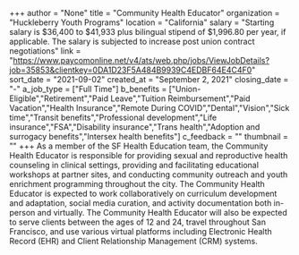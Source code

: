 +++
author = "None"
title = "Community Health Educator"
organization = "Huckleberry Youth Programs"
location = "California"
salary = "Starting salary is $36,400 to $41,933 plus bilingual stipend of $1,996.80 per year, if applicable. The salary is subjected to increase post union contract negotiations"
link = "https://www.paycomonline.net/v4/ats/web.php/jobs/ViewJobDetails?job=35853&clientkey=0DA1D23F5A484B9939C4EDBF64E4C4F0"
sort_date = "2021-09-02"
created_at = "September 2, 2021"
closing_date = "-"
a_job_type = ["Full Time"]
b_benefits = ["Union-Eligible","Retirement","Paid Leave","Tuition Reimbursement","Paid Vacation","Health Insurance","Remote During COVID","Dental","Vision","Sick time","Transit benefits","Professional development","Life insurance","FSA","Disability insurance","Trans health","Adoption and surrogacy benefits","Intersex health benefits"]
c_feedback = ""
thumbnail = ""
+++
As a member of the SF Health Education team, the Community Health Educator is responsible for providing sexual and reproductive health counseling in clinical settings, providing and facilitating educational workshops at partner sites, and conducting community outreach and youth enrichment programming throughout the city. The Community Health Educator is expected to work collaboratively on curriculum development and adaptation, social media curation, and activity documentation both in-person and virtually. The Community Health Educator will also be expected to serve clients between the ages of 12 and 24, travel throughout San Francisco, and use various virtual platforms including Electronic Health Record (EHR) and Client Relationship Management (CRM) systems.